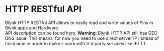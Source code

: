 # HTTP RESTful API

Blynk HTTP RESTful API allows to easily read and write values of Pins in Blynk apps and Hardware.  
API description can be found [here](http://docs.blynkapi.apiary.io). **Warning**: Blynk HTTP API still has GEO DNS issue. This means, for now you need to use direct server IP instead of hostname in order to make it work with 3-d party services like IFTTT.

